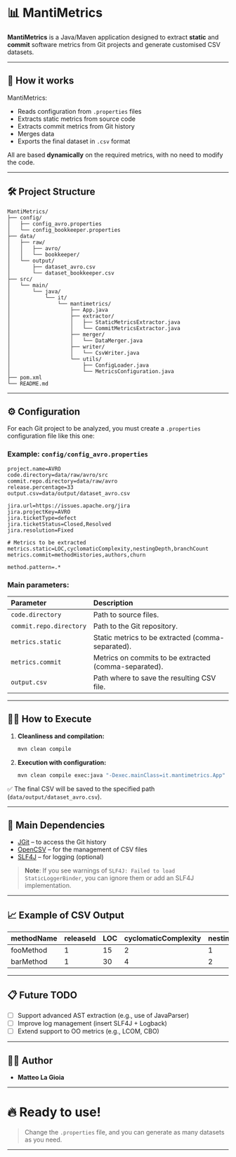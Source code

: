 # 📊 MantiMetrics

**MantiMetrics** is a Java/Maven application designed to extract **static** and **commit** software metrics from Git projects and generate customised CSV datasets.

---

## 🚀 How it works

MantiMetrics:
- Reads configuration from `.properties` files
- Extracts static metrics from source code
- Extracts commit metrics from Git history
- Merges data
- Exports the final dataset in `.csv` format

All are based **dynamically** on the required metrics, with no need to modify the code.

---

## 🛠️ Project Structure

```
MantiMetrics/
├── config/
│   ├── config_avro.properties
│   └── config_bookkeeper.properties
├── data/
│   ├── raw/
│   │   ├── avro/
│   │   └── bookkeeper/
│   └── output/
│       ├── dataset_avro.csv
│       └── dataset_bookkeeper.csv
├── src/
│   └── main/
│       └── java/
│           └── it/
│               └── mantimetrics/
│                   ├── App.java
│                   ├── extractor/
│                   │   ├── StaticMetricsExtractor.java
│                   │   └── CommitMetricsExtractor.java
│                   ├── merger/
│                   │   └── DataMerger.java
│                   ├── writer/
│                   │   └── CsvWriter.java
│                   └── utils/
│                       ├── ConfigLoader.java
│                       └── MetricsConfiguration.java
├── pom.xml
└── README.md
```

---

## ⚙️ Configuration

For each Git project to be analyzed, you must create a `.properties` configuration file like this one:

### Example: `config/config_avro.properties`

```properties
project.name=AVRO
code.directory=data/raw/avro/src
commit.repo.directory=data/raw/avro
release.percentage=33
output.csv=data/output/dataset_avro.csv

jira.url=https://issues.apache.org/jira
jira.projectKey=AVRO
jira.ticketType=defect
jira.ticketStatus=Closed,Resolved
jira.resolution=Fixed

# Metrics to be extracted
metrics.static=LOC,cyclomaticComplexity,nestingDepth,branchCount
metrics.commit=methodHistories,authors,churn

method.pattern=.*
```

### Main parameters:

| Parameter               | Description                                           |
|:------------------------|:------------------------------------------------------|
| `code.directory`        | Path to source files.                                 |
| `commit.repo.directory` | Path to the Git repository.                           |
| `metrics.static`        | Static metrics to be extracted (comma-separated).     |
| `metrics.commit`        | Metrics on commits to be extracted (comma-separated). |
| `output.csv`            | Path where to save the resulting CSV file.            |

---

## 🏃‍♂️ How to Execute

1. **Cleanliness and compilation:**
   ```bash
   mvn clean compile
   ```

2. **Execution with configuration:**
   ```bash
   mvn clean compile exec:java "-Dexec.mainClass=it.mantimetrics.App" "-Dexec.args=config/config_avro.properties"
   ```

✅ The final CSV will be saved to the specified path (`data/output/dataset_avro.csv`).

---

## 🧩 Main Dependencies

- [JGit](https://www.eclipse.org/jgit/) – to access the Git history
- [OpenCSV](http://opencsv.sourceforge.net/) – for the management of CSV files
- [SLF4J](http://www.slf4j.org/) – for logging (optional)

> **Note**: If you see warnings of `SLF4J: Failed to load StaticLoggerBinder`, you can ignore them or add an SLF4J implementation.

---

## 📈 Example of CSV Output

| methodName | releaseId | LOC | cyclomaticComplexity | nestingDepth | branchCount | methodHistories | authors | churn |
|:-----------|:----------|:----|:---------------------|:-------------|:------------|:----------------|:--------|:------|
| fooMethod  | 1         | 15  | 2                    | 1            | 1           | 3               | 2       | 45    |
| barMethod  | 1         | 30  | 4                    | 2            | 3           | 5               | 4       | 60    |

---

## 📋 Future TODO

- [ ] Support advanced AST extraction (e.g., use of JavaParser)
- [ ] Improve log management (insert SLF4J + Logback)
- [ ] Extend support to OO metrics (e.g., LCOM, CBO)

---

## 👨‍💻 Author

- **Matteo La Gioia**

---

# 🔥 Ready to use!
> Change the `.properties` file, and you can generate as many datasets as you need.

---